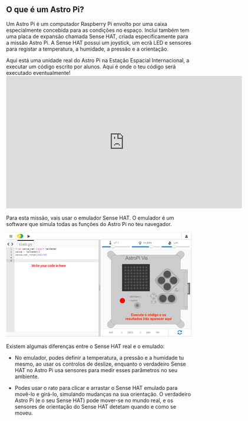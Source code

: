 ## O que é um Astro Pi?

Um Astro Pi é um computador Raspberry Pi envolto por uma caixa especialmente concebida para as condições no espaço. Inclui também tem uma placa de expansão chamada Sense HAT, criada especificamente para a missão Astro Pi. A Sense HAT possui um joystick, um ecrã LED e sensores para registar a temperatura, a humidade, a pressão e a orientação.

Aqui está uma unidade real do Astro Pi na Estação Espacial Internacional, a executar um código escrito por alunos. Aqui é onde o teu código será executado eventualmente! <iframe src="https://player.vimeo.com/video/172737314" width="640" height="360" frameborder="0" webkitallowfullscreen mozallowfullscreen allowfullscreen mark="crwd-mark"></iframe> 

Para esta missão, vais usar o emulador Sense HAT. O emulador é um software que simula todas as funções do Astro Pi no teu navegador.

![Emulador do Sense HAT](images/sense-hat-emulator.png)

Existem algumas diferenças entre o Sense HAT real e o emulado:

- No emulador, podes definir a temperatura, a pressão e a humidade tu mesmo, ao usar os controlos de deslize, enquanto o verdadeiro Sense HAT no Astro Pi usa sensores para medir esses parâmetros no seu ambiente.

- Podes usar o rato para clicar e arrastar o Sense HAT emulado para movê-lo e girá-lo, simulando mudanças na sua orientação. O verdadeiro Astro Pi (e o seu Sense HAT) pode mover-se no mundo real, e os sensores de orientação do Sense HAT detetam quando e como se moveu.
